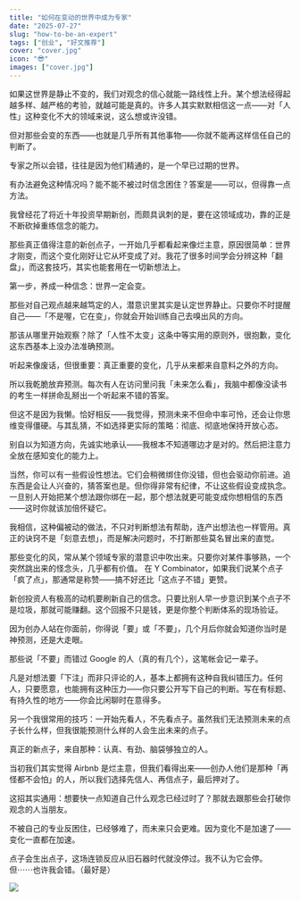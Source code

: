 ```yaml
---
title: "如何在变动的世界中成为专家"
date: "2025-07-27"
slug: "how-to-be-an-expert"
tags: ["创业", "好文推荐"]
cover: "cover.jpg"
icon: "😎"
images: ["cover.jpg"]
---
```

如果这世界是静止不变的，我们对观念的信心就能一路线性上升。某个想法经得起越多样、越严格的考验，就越可能是真的。许多人其实默默相信这一点——对「人性」这种变化不大的领域来说，这么想或许没错。



但对那些会变的东西——也就是几乎所有其他事物——你就不能再这样信任自己的判断了。



专家之所以会错，往往是因为他们精通的，是一个早已过期的世界。



有办法避免这种情况吗？能不能不被过时信念困住？答案是——可以，但得靠一点方法。



我曾经花了将近十年投资早期新创，而颇具讽刺的是，要在这领域成功，靠的正是不断砍掉重练信念的能力。



那些真正值得注意的新创点子，一开始几乎都看起来像烂主意，原因很简单：世界才刚变，而这个变化刚好让它从坏变成了对。我花了很多时间学会分辨这种「翻盘」，而这套技巧，其实也能套用在一切新想法上。



第一步，养成一种信念：世界一定会变。



那些对自己观点越来越笃定的人，潜意识里其实是认定世界静止。只要你不时提醒自己——「不是喔，它在变」，你就会开始训练自己去嗅出风的方向。



那该从哪里开始观察？除了「人性不太变」这条中等实用的原则外，很抱歉，变化这东西基本上没办法准确预测。



听起来像废话，但很重要：真正重要的变化，几乎从来都来自意料之外的方向。



所以我乾脆放弃预测。每次有人在访问里问我「未来怎么看」，我脑中都像没读书的考生一样拼命乱掰出一个听起来不错的答案。



但这不是因为我懒。恰好相反——我觉得，预测未来不但命中率可怜，还会让你思维变得僵硬。与其乱猜，不如选择更实际的策略：彻底、彻底地保持开放心态。



别自以为知道方向，先诚实地承认——我根本不知道哪边才是对的。然后把注意力全放在感知变化的能力上。



当然，你可以有一些假设性想法。它们会稍微绑住你没错，但也会驱动你前进。追东西是会让人兴奋的，猜答案也是。但你得非常有纪律，不让这些假设变成执念。
一旦别人开始把某个想法跟你绑在一起，那个想法就更可能变成你想相信的东西——这时你就该加倍怀疑它。



我相信，这种偏被动的做法，不只对判断想法有帮助，连产出想法也一样管用。真正的诀窍不是「刻意去想」，而是解决问题时，不打断那些莫名冒出来的直觉。



那些变化的风，常从某个领域专家的潜意识中吹出来。只要你对某件事够熟，一个突然跳出来的怪念头，几乎都有价值。
在 Y Combinator，如果我们说某个点子「疯了点」，那通常是称赞——搞不好还比「这点子不错」更赞。



新创投资人有极高的动机要刷新自己的信念。只要比别人早一步意识到某个点子不是垃圾，那就可能赚翻。这个回报不只是钱，更是你整个判断体系的现场验证。



因为创办人站在你面前，你得说「要」或「不要」，几个月后你就会知道你当时是神预测，还是大走眼。



那些说「不要」而错过 Google 的人（真的有几个），这笔帐会记一辈子。



凡是对想法要「下注」而非只评论的人，基本上都拥有这种自我纠错压力。任何人，只要愿意，也能拥有这种压力——你只要公开写下自己的判断。写在有标题、有持久性的地方——你会比闲聊时在意得多。



另一个我很常用的技巧：一开始先看人，不先看点子。虽然我们无法预测未来的点子长什么样，但我很能预测什么样的人会生出未来的点子。



真正的新点子，来自那种：认真、有劲、脑袋够独立的人。



当初我们其实觉得 Airbnb 是烂主意，但我们看得出来——创办人他们是那种「再怪都不会怕」的人，所以我们选择先信人、再信点子，最后押对了。



这招其实通用：想要快一点知道自己什么观念已经过时了？那就去跟那些会打破你观念的人当朋友。



不被自己的专业反困住，已经够难了，而未来只会更难。因为变化不是加速了——变化一直都在加速。



点子会生出点子，这场连锁反应从旧石器时代就没停过。我不认为它会停。
但⋯⋯也许我会错。（最好是）




![](https://prod-files-secure.s3.us-west-2.amazonaws.com/112d0858-5090-4d34-a606-b75eb8d65fd2/46476355-9cf3-4e99-9b7a-3531bc426380/1000202064.png?X-Amz-Algorithm=AWS4-HMAC-SHA256&X-Amz-Content-Sha256=UNSIGNED-PAYLOAD&X-Amz-Credential=ASIAZI2LB466YPOQ4TZR%2F20251011%2Fus-west-2%2Fs3%2Faws4_request&X-Amz-Date=20251011T043444Z&X-Amz-Expires=3600&X-Amz-Security-Token=IQoJb3JpZ2luX2VjEGQaCXVzLXdlc3QtMiJIMEYCIQCDN7ITWjyTfSH64PpbQymlkFYJFpGG%2FMJz%2BRL0fJdtYQIhAMboSzjRG6tZfmYPEqYirAw2g13b%2FJpUDwm64WdfnGC2KogECP3%2F%2F%2F%2F%2F%2F%2F%2F%2F%2FwEQABoMNjM3NDIzMTgzODA1IgxFjkOop4hz%2FywQCDIq3AMM%2FTDIhJQr%2BTNBckecOrkj3cTX5OOHuls2JaFrSQAo1qeZsWAQIbJCZ6rFjwcXWiPn9Otim6MWB%2BpqohEXDGZxpSH2AE8mRgjqU4H%2FBlAS%2FSUp3pBWKoi8cDd02ZHpgzSC1vNedBfsv3kHci0SJncm6KwPgcmlof4m7HgWKTiHZAYFJd9U9izuEA8GnenZi9V7RPTva0C%2F%2BuvtO2MigwwPB5fBLX99nucAdqea1lMwNXPvx7%2B%2FFZTsBL%2BMIvJE7v4r7cXHB3PGVCMizqS58JVpfc5gmfASo7Y81hKdBbMkxUTEx5F6SsWFswJKi%2FHCSYSbRxckigscexZLEQn8I7aw2bDVg%2B7LHx15Gm6RoO2UBtpctbg%2Bj5EmdjZwmwgRKOATBEHpAuz2axPvwdzFCD52Vs9ySWrW%2FdGMvXRq523Y9UdGq3%2B4Bot1ZBshvKp%2F6dCojw3ATnZaJETgSCAuKHED6gOfOkxjWIvEyHO%2FPaD49BMPAx1zTK%2BYqKSCQ7tjaNaKWIMGkmKQfe%2Ba9mmjgq9UqALf0LU8VKye5iczbcycnaoEAIuPOkKoyjZRgXj9P4%2BOOCoqmai%2BIHSiM%2BTcRVZoT8siJ8OekJr0L2ldjPKOpQl%2B9cJiUvr3ylsClDDmo6fHBjqkAZR5vIilitzgvqifkJzavKhl2VO5bnuz0P%2FkRkkkyCbRKsYpqOUWY2Btgt5RVqNLr7oMarN9DmFqKmZvxQstiyPmf1nDIEkbrGGi46lI7TuJFagmmT4NpTsICan8t2b4hGdKxokTRJL4wRiPm553B6MJInuwe8EVKiDryf2Y1R34VNIZ2Shef49mtazW8QZapzgHJqQv2rE0WV2STUY7E1M2PF8Y&X-Amz-Signature=18ece37ef374a29e18dcdf0d5318507dda45ef2755c57bd34f92170edc1799e9&X-Amz-SignedHeaders=host&x-amz-checksum-mode=ENABLED&x-id=GetObject)

